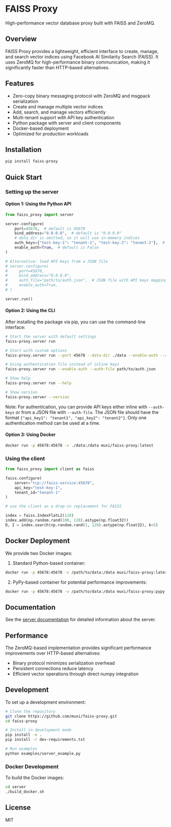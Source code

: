 # FAISS Proxy

High-performance vector database proxy built with FAISS and ZeroMQ.

## Overview

FAISS Proxy provides a lightweight, efficient interface to create, manage, and search vector indices using Facebook AI Similarity Search (FAISS). It uses ZeroMQ for high-performance binary communication, making it significantly faster than HTTP-based alternatives.

## Features

- Zero-copy binary messaging protocol with ZeroMQ and msgpack serialization
- Create and manage multiple vector indices
- Add, search, and manage vectors efficiently
- Multi-tenant support with API key authentication
- Python package with server and client components
- Docker-based deployment
- Optimized for production workloads

## Installation

```bash
pip install faiss-proxy
```

## Quick Start

### Setting up the server

#### Option 1: Using the Python API

```python
from faiss_proxy import server

server.configure(
    port=45678,  # default is 45678
    bind_address="0.0.0.0",  # default is "0.0.0.0"
    # data_dir is omitted, so it will use in-memory indices
    auth_keys={"test-key-1": "tenant-1", "test-key-2": "tenant-2"},  # default is empty dict
    enable_auth=True,  # default is False
)

# Alternative: load API keys from a JSON file
# server.configure(
#     port=45678,
#     bind_address="0.0.0.0",
#     auth_file="path/to/auth.json",  # JSON file with API keys mapping
#     enable_auth=True,
# )

server.run()
```

#### Option 2: Using the CLI

After installing the package via pip, you can use the command-line interface:

```bash
# Start the server with default settings
faiss-proxy.server run

# Start with custom options
faiss-proxy.server run --port 45678 --data-dir ./data --enable-auth --auth-keys "key1:tenant1,key2:tenant2"

# Using authentication file instead of inline keys
faiss-proxy.server run --enable-auth --auth-file path/to/auth.json

# Show help
faiss-proxy.server run --help

# Show version
faiss-proxy.server --version
```

Note: For authentication, you can provide API keys either inline with `--auth-keys` or from a JSON file with `--auth-file`. The JSON file should have the format `{"api_key1": "tenant1", "api_key2": "tenant2"}`. Only one authentication method can be used at a time.

#### Option 3: Using Docker

```bash
docker run -p 45678:45678 -v ./data:/data muxi/faiss-proxy:latest
```

### Using the client

```python
from faiss_proxy import client as faiss

faiss.configure(
    server="tcp://faiss-service:45678",
    api_key="test-key-1",
    tenant_id="tenant-1"
)

# use the client as a drop-in replacement for FAISS

index = faiss.IndexFlatL2(128)
index.add(np.random.rand(100, 128).astype(np.float32))
D, I = index.search(np.random.rand(1, 128).astype(np.float32), k=5)
```

## Docker Deployment

We provide two Docker images:

1. Standard Python-based container:

```bash
docker run -p 45678:45678 -v /path/to/data:/data muxi/faiss-proxy:latest
```

2. PyPy-based container for potential performance improvements:

```bash
docker run -p 45678:45678 -v /path/to/data:/data muxi/faiss-proxy:pypy
```

## Documentation

See the [server documentation](server/README.md) for detailed information about the server.

## Performance

The ZeroMQ-based implementation provides significant performance improvements over HTTP-based alternatives:

- Binary protocol minimizes serialization overhead
- Persistent connections reduce latency
- Efficient vector operations through direct numpy integration

## Development

To set up a development environment:

```bash
# Clone the repository
git clone https://github.com/muxi/faiss-proxy.git
cd faiss-proxy

# Install in development mode
pip install -e .
pip install -r dev-requirements.txt

# Run examples
python examples/server_example.py
```

### Docker Development

To build the Docker images:

```bash
cd server
./build_docker.sh
```

## License

MIT
